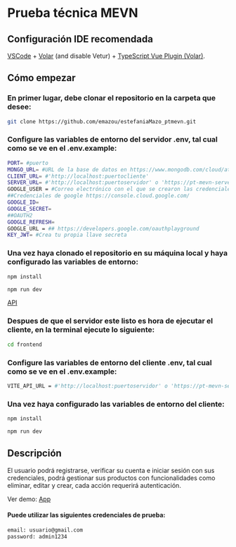# Prueba técnica MEVN

## Configuración IDE recomendada

[VSCode](https://code.visualstudio.com/) + [Volar](https://marketplace.visualstudio.com/items?itemName=Vue.volar) (and disable Vetur) + [TypeScript Vue Plugin (Volar)](https://marketplace.visualstudio.com/items?itemName=Vue.vscode-typescript-vue-plugin).

## Cómo empezar

### En primer lugar, debe clonar el repositorio en la carpeta que desee:

```sh
git clone https://github.com/emazou/estefaniaMazo_ptmevn.git
```

### Configure las variables de entorno del servidor .env, tal cual como se ve en el .env.example:

```sh
PORT= #puerto
MONGO_URL= #URL de la base de datos en https://www.mongodb.com/cloud/atlas
CLIENT_URL= #'http://localhost:puertocliente'
SERVER_URL= #'http://localhost:puertoservidor' o 'https://pt-mevn-server.herokuapp.com/'
GOOGLE_USER = #Correo electrónico con el que se crearon las credenciales de google
##Credenciales de google https://console.cloud.google.com/
GOOGLE_ID= 
GOOGLE_SECRET= 
##OAUTH2
GOOGLE_REFRESH= 
GOOGLE_URL = ## https://developers.google.com/oauthplayground
KEY_JWT= #Crea tu propia llave secreta
```

### Una vez haya clonado el repositorio en su máquina local y haya configurado las variables de entorno:

```sh
npm install
```

```sh
npm run dev
```
[API](https://pt-mevn-server.herokuapp.com/)
### Despues de que el servidor este listo es hora de ejecutar el cliente, en la terminal ejecute lo siguiente:

```sh
cd frontend
```
### Configure las variables de entorno del cliente .env, tal cual como se ve en el .env.example:

```sh
VITE_API_URL = #'http://localhost:puertoservidor' o 'https://pt-mevn-server.herokuapp.com/'
```

### Una vez haya configurado las variables de entorno del cliente:

```sh
npm install
```

```sh
npm run dev
```

## Descripción

El usuario podrá registrarse, verificar su cuenta e iniciar sesión con sus credenciales, podrá gestionar sus productos con funcionalidades como eliminar, editar y crear, cada acción requerirá autenticación.

Ver demo: [App](https://estefania-mazo-ptmevn.vercel.app/)
#### Puede utilizar las siguientes credenciales de prueba:

```sh
email: usuario@gmail.com
password: admin1234
```



